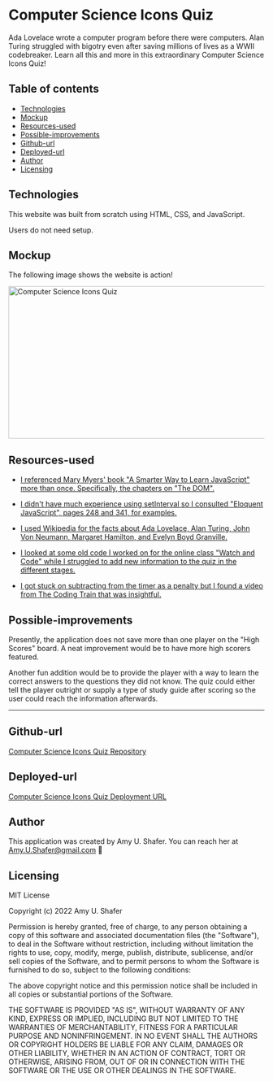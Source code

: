 
# Computer Science Icons Quiz

Ada Lovelace wrote a computer program before there were computers. Alan Turing struggled with bigotry even after saving millions of lives as a WWII codebreaker. Learn all this and more in this extraordinary Computer Science Icons Quiz!

## Table of contents
* [Technologies](#technologies)
* [Mockup](#mockup)
* [Resources-used](#resources-used)
* [Possible-improvements](#possible-improvements)
* [Github-url](#github-url)
* [Deployed-url](#deployed-url)
* [Author](#author)
* [Licensing](#licensing)


## Technologies

This website was built from scratch using HTML, CSS, and JavaScript.

Users do not need setup.

## Mockup

The following image shows the website is action!

<img src="./assets/CS-Quiz.gif" width="550" height="300" alt="Computer Science Icons Quiz"/>

## Resources-used

* <a href="http://www.asmarterwaytolearn.com/js/index-of-exercises.html" target="_blank"> I referenced Mary Myers' book "A Smarter Way to Learn JavaScript" more than once. Specifically, the chapters on "The DOM".</a> 

* <a href="https://eloquentjavascript.net/" target="_blank"> I didn't have much experience using setInterval so I consulted "Eloquent JavaScript", pages 248 and 341, for examples.</a> 

* <a href="https://en.wikipedia.org/wiki/Evelyn_Boyd_Granville" target="_blank"> I used Wikipedia for the facts about Ada Lovelace, Alan Turing, John Von Neumann, Margaret Hamilton, and Evelyn Boyd Granville. </a> 

* <a href="https://github.com/AmyShafer/watch-and-code" target="_blank"> I looked at some old code I worked on for the online class "Watch and Code" while I struggled to add new information to the quiz in the different stages. </a> 

* <a href="https://www.youtube.com/watch?v=MLtAMg9_Svw" target="_blank_"> I got stuck on subtracting from the timer as a penalty but I found a video from The Coding Train that was insightful. </a> 


## Possible-improvements

Presently, the application does not save more than one player on the "High Scores" board. A neat improvement would be to have more high scorers featured. 

Another fun addition would be to provide the player with a way to learn the correct answers to the questions they did not know. The quiz could either tell the player outright or supply a type of study guide after scoring so the user could reach the information afterwards. 

---

## Github-url
<a href="https://github.com/AmyShafer/CS-Icons-Quiz" target="_blank_">Computer Science Icons Quiz Repository</a> 

## Deployed-url
<a href="https://amyshafer.github.io/CS-Icons-Quiz/" target="_blank_">Computer Science Icons Quiz Deployment URL</a> 

## Author

This application was created by Amy U. Shafer. You can reach her at Amy.U.Shafer@gmail.com 🤖

## Licensing 

MIT License

Copyright (c) 2022 Amy U. Shafer

Permission is hereby granted, free of charge, to any person obtaining a copy
of this software and associated documentation files (the "Software"), to deal
in the Software without restriction, including without limitation the rights
to use, copy, modify, merge, publish, distribute, sublicense, and/or sell
copies of the Software, and to permit persons to whom the Software is
furnished to do so, subject to the following conditions:

The above copyright notice and this permission notice shall be included in all
copies or substantial portions of the Software.

THE SOFTWARE IS PROVIDED "AS IS", WITHOUT WARRANTY OF ANY KIND, EXPRESS OR
IMPLIED, INCLUDING BUT NOT LIMITED TO THE WARRANTIES OF MERCHANTABILITY,
FITNESS FOR A PARTICULAR PURPOSE AND NONINFRINGEMENT. IN NO EVENT SHALL THE
AUTHORS OR COPYRIGHT HOLDERS BE LIABLE FOR ANY CLAIM, DAMAGES OR OTHER
LIABILITY, WHETHER IN AN ACTION OF CONTRACT, TORT OR OTHERWISE, ARISING FROM,
OUT OF OR IN CONNECTION WITH THE SOFTWARE OR THE USE OR OTHER DEALINGS IN THE
SOFTWARE.


